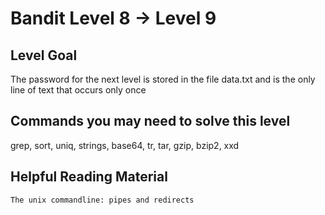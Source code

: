 # Bandit Level 8 → Level 9

## Level Goal

The password for the next level is stored in the file data.txt and is the only line of text that occurs only once

## Commands you may need to solve this level

grep, sort, uniq, strings, base64, tr, tar, gzip, bzip2, xxd

## Helpful Reading Material

    The unix commandline: pipes and redirects
